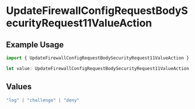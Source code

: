 # UpdateFirewallConfigRequestBodySecurityRequest11ValueAction

## Example Usage

```typescript
import { UpdateFirewallConfigRequestBodySecurityRequest11ValueAction } from "@vercel/sdk/models/updatefirewallconfigop.js";

let value: UpdateFirewallConfigRequestBodySecurityRequest11ValueAction = "deny";
```

## Values

```typescript
"log" | "challenge" | "deny"
```